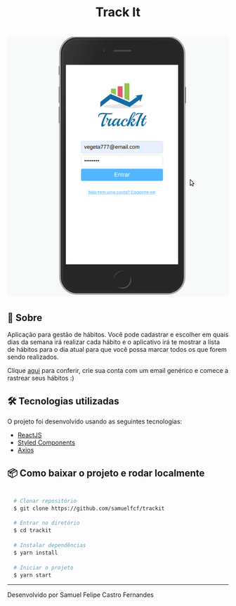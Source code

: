 <h1 align="center">Track It</h1>

<h1 align="center">
  <img src="src/assets/trackit.gif"></img>
</h1>

## 🔖 Sobre

Aplicação para gestão de hábitos. Você pode cadastrar e escolher em quais dias da semana irá realizar cada hábito e o aplicativo irá te mostrar a lista de hábitos para o dia atual para que você possa marcar todos os que forem sendo realizados.

Clique [aqui](https://trackit-lilac.vercel.app/hoje) para conferir, crie sua conta com um email genérico e comece a rastrear seus hábitos :)

## 🛠 Tecnologias utilizadas

O projeto foi desenvolvido usando as seguintes tecnologias:

- [ReactJS](https://reactjs.org)
- [Styled Components](https://styled-components.com/)
- [Axios](https://www.npmjs.com/package/axios)

## 📦 Como baixar o projeto e rodar localmente

```bash

  # Clonar repositório
  $ git clone https://github.com/samuelfcf/trackit

  # Entrar no diretório
  $ cd trackit

  # Instalar dependências
  $ yarn install

  # Iniciar o projeto
  $ yarn start
```

---

Desenvolvido por Samuel Felipe Castro Fernandes
